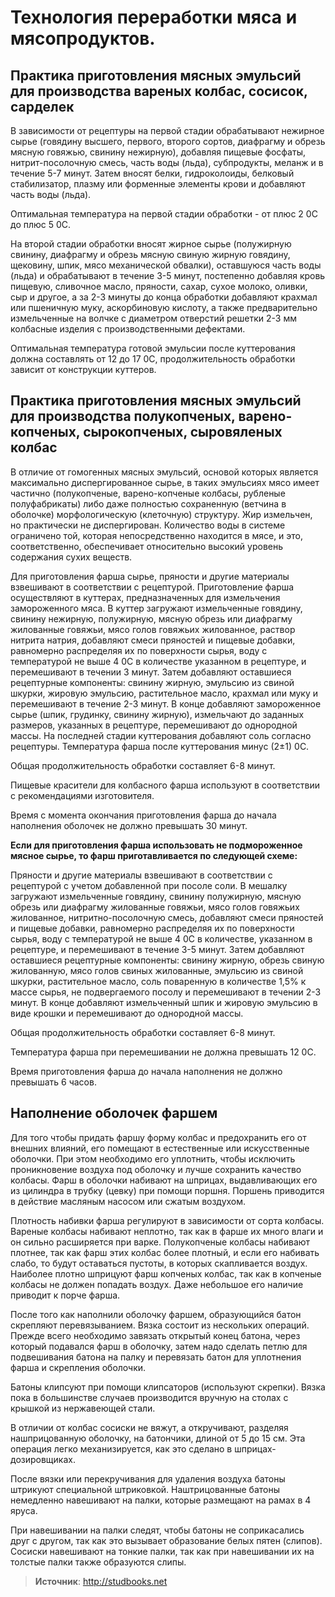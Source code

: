 # Технология переработки мяса и мясопродуктов.

## Практика приготовления мясных эмульсий для производства вареных колбас, сосисок, сарделек

В зависимости от рецептуры на первой стадии обрабатывают нежирное сырье (говядину высшего, первого, второго сортов, диафрагму и обрезь мясную говяжью, свинину нежирную), добавляя пищевые фосфаты, нитрит-посолочную смесь, часть воды (льда), субпродукты, меланж и в течение 5-7 минут. Затем вносят белки, гидроколоиды, белковый стабилизатор, плазму или форменные элементы крови и добавляют часть воды (льда).

Оптимальная температура на первой стадии обработки - от плюс 2 0С до плюс 5 0С.

На второй стадии обработки вносят жирное сырье (полужирную свинину, диафрагму и обрезь мясную свиную жирную говядину, щековину, шпик, мясо механической обвалки), оставшуюся часть воды (льда) и обрабатывают в течение 3-5 минут, постепенно добавляя кровь пищевую, сливочное масло, пряности, сахар, сухое молоко, оливки, сыр и другое, а за 2-3 минуты до конца обработки добавляют крахмал или пшеничную муку, аскорбиновую кислоту, а также предварительно измельченные на волчке с диаметром отверстий решетки 2-3 мм колбасные изделия с производственными дефектами.

Оптимальная температура готовой эмульсии после куттерования должна составлять от 12 до 17 0С, продолжительность обработки зависит от конструкции куттеров.

## Практика приготовления мясных эмульсий для производства полукопченых, варено-копченых, сырокопченых, сыровяленых колбас

В отличие от гомогенных мясных эмульсий, основой которых является максимально диспергированное сырье, в таких эмульсиях мясо имеет частично (полукопченые, варено-копченые колбасы, рубленые полуфабрикаты) либо даже полностью сохраненную (ветчина в оболочке) морфологическую (клеточную) структуру. Жир измельчен, но практически не диспергирован. Количество воды в системе ограничено той, которая непосредственно находится в мясе, и это, соответственно, обеспечивает относительно высокий уровень содержания сухих веществ.

Для приготовления фарша сырье, пряности и другие материалы взвешивают в соответствии с рецептурой. Приготовление фарша осуществляют в куттерах, предназначенных для измельчения замороженного мяса. В куттер загружают измельченные говядину, свинину нежирную, полужирную, мясную обрезь или диафрагму жилованные говяжьи, мясо голов говяжьих жилованное, раствор нитрита натрия, добавляют смеси пряностей и пищевые добавки, равномерно распределяя их по поверхности сырья, воду с температурой не выше 4 0С в количестве указанном в рецептуре, и перемешивают в течении 3 минут. Затем добавляют оставшиеся рецептурные компоненты: свинину жирную, эмульсию из свиной шкурки, жировую эмульсию, растительное масло, крахмал или муку и перемешивают в течение 2-3 минут. В конце добавляют замороженное сырье (шпик, грудинку, свинину жирную), измельчают до заданных размеров, указанных в рецептуре, перемешивают до однородной массы. На последней стадии куттерования добавляют соль согласно рецептуры. Температура фарша после куттерования минус (2±1) 0С.

Общая продолжительность обработки составляет 6-8 минут.

Пищевые красители для колбасного фарша используют в соответствии с рекомендациями изготовителя.

Время с момента окончания приготовления фарша до начала наполнения оболочек не должно превышать 30 минут.

**Если для приготовления фарша использовать не подмороженное мясное сырье, то фарш приготавливается по следующей схеме:**

Пряности и другие материалы взвешивают в соответствии с рецептурой с учетом добавленной при посоле соли. В мешалку загружают измельченные говядину, свинину полужирную, мясную обрезь или диафрагму жилованные говяжьи, мясо голов говяжьих жилованное, нитритно-посолочную смесь, добавляют смеси пряностей и пищевые добавки, равномерно распределяя их по поверхности сырья, воду с температурой не выше 4 0С в количестве, указанном в рецептуре, и перемешивают в течение 3-5 минут. Затем добавляют оставшиеся рецептурные компоненты: свинину жирную, обрезь свиную жилованную, мясо голов свиных жилованные, эмульсию из свиной шкурки, растительное масло, соль поваренную в количестве 1,5% к массе сырья, не подвергаемого посолу и перемешивают в течении 2-3 минут. В конце добавляют измельченный шпик и жировую эмульсию в виде крошки и перемешивают до однородной массы.

Общая продолжительность обработки составляет 6-8 минут.

Температура фарша при перемешивании не должна превышать 12 0С.

Время приготовления фарша до начала наполнения не должно превышать 6 часов.

## Наполнение оболочек фаршем

Для того чтобы придать фаршу форму колбас и предохранить его от внешних влияний, его помещают в естественные или искусственные оболочки. При этом необходимо его уплотнить, чтобы исключить проникновение воздуха под оболочку и лучше сохранить качество колбасы. Фарш в оболочки набивают на шприцах, выдавливающих его из цилиндра в трубку (цевку) при помощи поршня. Поршень приводится в действие масляным насосом или сжатым воздухом.

Плотность набивки фарша регулируют в зависимости от сорта колбасы. Вареные колбасы набивают неплотно, так как в фарше их много влаги и он сильно расширяется при варке. Полукопченые колбасы набивают плотнее, так как фарш этих колбас более плотный, и если его набивать слабо, то будут оставаться пустоты, в которых скапливается воздух. Наиболее плотно шприцуют фарш копченых колбас, так как в копченые колбасы не должен попадать воздух. Даже небольшое его наличие приводит к порче фарша.

После того как наполнили оболочку фаршем, образующийся батон скрепляют перевязыванием. Вязка состоит из нескольких операций. Прежде всего необходимо завязать открытый конец батона, через который подавался фарш в оболочку, затем надо сделать петлю для подвешивания батона на палку и перевязать батон для уплотнения фарша и скрепления оболочки.

Батоны клипсуют при помощи клипсаторов (используют скрепки). Вязка пока в большинстве случаев производится вручную на столах с крышкой из нержавеющей стали.

В отличии от колбас сосиски не вяжут, а откручивают, разделяя нашприцованную оболочку, на батончики, длиной от 5 до 15 см. Эта операция легко механизируется, как это сделано в шприцах-дозировщиках.

После вязки или перекручивания для удаления воздуха батоны штрикуют специальной штриковкой. Наштрицованные батоны немедленно навешивают на палки, которые размещают на рамах в 4 яруса.

При навешивании на палки следят, чтобы батоны не соприкасались друг с другом, так как это вызывает образование белых пятен (слипов). Сосиски навешивают на тонкие палки, так как при навешивании их на толстые палки также образуются слипы.

> **Источник**: http://studbooks.net
